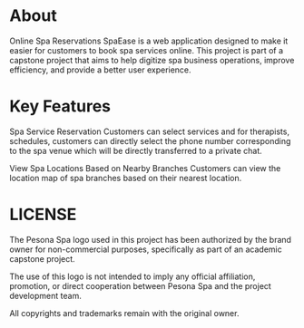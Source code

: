 # About
Online Spa Reservations
SpaEase is a web application designed to make it easier for customers to book spa services online. This project is part of a capstone project that aims to help digitize spa business operations, improve efficiency, and provide a better user experience.

# Key Features
Spa Service Reservation
Customers can select services and for therapists, schedules, customers can directly select the phone number corresponding to the spa venue which will be directly transferred to a private chat.

View Spa Locations Based on Nearby Branches
Customers can view the location map of spa branches based on their nearest location.


# LICENSE
The Pesona Spa logo used in this project has been authorized by the brand owner for non-commercial purposes, specifically as part of an academic capstone project.

The use of this logo is not intended to imply any official affiliation, promotion, or direct cooperation between Pesona Spa and the project development team.

All copyrights and trademarks remain with the original owner.
